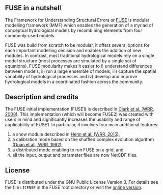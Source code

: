 ## FUSE in a nutshell

The Framework for Understanding Structural Errors or [FUSE](https://github.com/naddor/fuse) is modular modelling framework (MMF) which enables the generation of a myriad of conceptual hydrological models by recombining elements from four commonly-used models.

FUSE was build from scratch to be modular, it offers several options for each important modelling decision and enables the addition of new modules. In contrast, most traditional hydrological models rely on a single model structure (most processes are simulated by a single set of equations). FUSE modularity makes it easier to i) understand differences between models, ii) run a large ensemble of models, iii) capture the spatial variability of hydrological processes and iv) develop and improve hydrological models in a coordinated fashion across the community.

## Description and credits

The FUSE initial implementation (FUSE1) is described in [Clark et al. (WRR, 2008)](http://dx.doi.org/10.1029/2007WR006735). This implementation (which will become FUSE2) was created with users in mind and significantly increases the usability and range of applicability of FUSE1. In particular, it involves four main additional features:

1. a snow module described in [Henn et al. (WRR, 2015)](http://dx.doi.org/10.1002/2014WR016736),
2. a calibration mode based on the shuffled complex evolution algorithm [(Duan et al., WRR, 1992)](http://dx.doi.org/10.1029/91WR02985),
3. a distributed mode enabling to run FUSE on a grid, and
4. all the input, output and parameter files are now NetCDF files.

## License

FUSE is distributed under the GNU Public License Version 3. For details see the file `LICENSE` in the FUSE root directory or visit the [online version](https://www.gnu.org/licenses/gpl-3.0.html).
